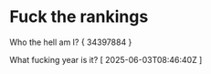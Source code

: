 # Fuck the rankings

Who the hell am I?
{ 34397884 }

What fucking year is it?
[ 2025-06-03T08:46:40Z ]
